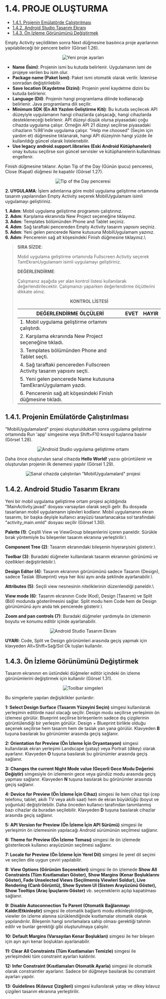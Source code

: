 # 1.4. PROJE OLUŞTURMA

- <a href="#1.4.1.">1.4.1. Projenin Emülatörde Çalıştırılması</a> 
- <a href="#1.4.2.">1.4.2. Android Studio Tasarım Ekranı</a> 
- <a href="#1.4.3.">1.4.3. Ön İzleme Görünümünü Değiştirmek</a> 

Empty Activity seçildikten sonra Next düğmesine basılınca proje ayarlarının yapılabileceği bir pencere belirir (Görsel 1.26).
<div style="display:block;text-align:center">

![Yeni proje ayarları](./mobil-uygulama-gelistirmeye-hazirlik/gorsel-1.26-yeni-proje-ayarlari.png)
</div>

- **Name (İsim)**: Projenin ismi bu kutuda belirlenir. Uygulamanın ismi de projeye verilen bu isim olur.
- **Package name (Paket İsmi)**: Paket ismi otomatik olarak verilir. İstenirse sonradan değiştirilebilir.
- **Save location (Kaydetme Dizini)**: Projenin yerel kaydetme dizini bu kutuda belirlenir.
- **Language (Dil)**: Projenin hangi programlama dilinde kodlanacağı belirlenir. Java programlama dili seçilir.
- **Minimum SDK (En Alt Yazılım Geliştirme Kiti)**: Bu kutuda seçilecek API düzeyiyle uygulamanın hangi cihazlarda çalışacağı, hangi cihazlarda destekleneceği belirlenir. API düzeyi düşük olursa piyasadaki çoğu cihazda uygulama çalışır. Örneğin API 21 düzeyi seçilirse piyasadaki cihazların %98'inde uygulama çalışır. "Help me choosed" (Seçim için yardım et) düğmesine tıklanarak, hangi API düzeyinin hangi yüzde ile kullanıldığı güncel olarak listelenebilir.
- **Use legacy android.support.libraries (Eski Android Kütüphaneleri)** onay kutusu seçilirse son güncel servisler ve kütüphanelerin kullanılması engellenir.

Finish düğmesine tıklanır. Açılan Tip of the Day (Günün ipucu) penceresi, Close (Kapat) düğmesi ile kapatılır (Görsel 1.27).
<div style="display:block;text-align:center">

![Tip of the Day penceresi](./mobil-uygulama-gelistirmeye-hazirlik/gorsel-1.27-tip-of-the-day-penceresi.png)
</div>

**2. UYGULAMA**: İşlem adımlarına göre mobil uygulama geliştirme ortamında tasarım yapılarından Empty Activity seçerek MobilUygulamam isimli uygulamayı geliştiriniz.

**1. Adım**: Mobil uygulama geliştirme programını çalıştırınız.\
**2. Adım**: Karşılama ekranında New Project seçeneğine tıklayınız.\
**3. Adım**: Templates bölümünden Phone and Tablet seçiniz.\
**4. Adım**: Sağ taraftaki pencereden Empty Activity tasarım yapısını seçiniz.\
**5. Adım**: Yeni gelen pencerede Name kutusuna MobilUygulamam yazınız.\
**6. Adım**: Pencerenin sağ alt köşesindeki Finish düğmesine tıklayınız.\

>**SIRA SİZDE**: 
>
>Mobil uygulama geliştirme ortamında Fullscreen Activity seçerek TamEkranUygulamam isimli uygulamayı geliştiriniz.
>
>**DEĞERLENDİRME**: 
>
>Çalışmanız aşağıda yer alan kontrol listesi kullanılarak değerlendirilecektir. Çalışmanızı yaparken değerlendirme ölçütlerini dikkate alınız.
>
><div style="text-align:center;"><b>KONTROL LİSTESİ</b></div>
>
>| DEĞERLENDİRME ÖLÇÜLERİ                                                  | EVET | HAYIR |
>| ----------------------------------------------------------------------- | ---- | ----- |
>| 1. Mobil uygulama geliştirme ortamını çalıştırdı.                       |
>| 2. Karşılama ekranında New Project seçeneğine tıkladı.                  |
>| 3. Templates bölümünden Phone and Tablet seçti.                         |
>| 4. Sağ taraftaki pencereden Fullscreen Activity tasarım yapısını seçti. |
>| 5. Yeni gelen pencerede Name kutusuna TamEkranUygulamam yazdı.          |
>| 6. Pencerenin sağ alt köşesindeki Finish düğmesine tıkladı.             |

<h2 id="1.4.1.">1.4.1. Projenin Emülatörde Çalıştırılması</h2>

"MobilUygulamalard" projesi oluşturulduktan sonra uygulama geliştirme ortamında Run 'app' simgesine veya Shift+F10 kısayol tuşlarına basılır (Görsel 1.28).
<div style="display:block;text-align:center">

![Android Studio uygulama geliştirme ortamı](./mobil-uygulama-gelistirmeye-hazirlik/gorsel-1.28-android-studio-uygulama-gelistirme-ortami.png)
</div>

Daha önce oluşturulan sanal cihazda **Hello World!** yazısı görüntülenir ve oluşturulan projenin ilk denemesi yapılır (Görsel 1.29).
<div style="display:block;text-align:center">

![Sanal cihazda çalıştırılan "MobilUygulamalard" projesi](./mobil-uygulama-gelistirmeye-hazirlik/gorsel-1.29-sanal-cihazda-calistirilan-mobiluygulamalar-projesi.png)
</div>
<h2 id="1.4.2.">1.4.2. Android Studio Tasarım Ekranı</h2>

Yeni bir mobil uygulama geliştirme ortam projesi açıldığında "MainActivity.javad" dosyası varsayılan olarak seçili gelir. Bu dosyada tasarlanan mobil uygulamanın işlevleri kodlanır. Mobil uygulamanın ekran tasarımı, bir başka deyişle kullanıcı arayüzü tasarlanacaksa sol tarafındaki "activity_main.xmld" dosyası seçilir (Görsel 1.30).

**Palette (1)**: Çeşitli View ve ViewGroup bileşenlerini içeren paneldir. Sürükle bırak yöntemiyle bu bileşenler tasarım ekranına yerleştirilir.\

**Component Tree (2)**: Tasarım ekranındaki bileşenin hiyerarşisini gösterir.\

**Toolbar (3)**: Buradaki düğmeler kullanılarak tasarım ekranının görünümü ve özellikleri değiştirilebilir.\

**Design Editor (4)**: Tasarım ekranının görünümünü sadece Tasarım (Design), sadece Taslak (Blueprint) veya her ikisi aynı anda şeklinde ayarlanabilir.\

**Attributes (5)**: Seçili view nesnesinin niteliklerinin düzenlendiği paneldir.\

**View mode (6)**: Tasarım ekranının Code (Kod), Design (Tasarım) ve Split (Böl) modunda gösterilmesini sağlar. Split modu hem Code hem de Design görünümünü aynı anda tek pencerede gösterir.\

**Zoom and pan controls (7)**: Buradaki düğmeler yardımıyla ön izlemenin boyutu ve konumu editör içinde ayarlanabilir.
<div style="display:block;text-align:center">

![Android Studio Tasarım Ekranı](./mobil-uygulama-gelistirmeye-hazirlik/gorsel-1.30-android-studio-tasarim-ekrani.png)
</div>

**UYARI**: Code, Split ve Design görünümleri arasında geçiş yapmak için klavyeden Alt+Shift+Sağ/Sol Ok
tuşları kullanılır.

<h2 id="1.4.3.">1.4.3. Ön İzleme Görünümünü Değiştirmek</h2>

Tasarım ekranının en üstündeki düğmeler editör içindeki ön izleme görünümlerini değiştirmek için kullanılır (Görsel 1.31).
<div style="display:block;text-align:center">

![Toolbar simgeleri](./mobil-uygulama-gelistirmeye-hazirlik/gorsel-1.31-toolbar-simgeleri.png)
</div>

Bu simgelerle yapılan değişiklikler şunlardır:

**1: Select Design Surface (Tasarım Yüzeyini Seçin)** simgesi kullanılarak yerleşimin editörde nasıl
olacağı seçilir. Design modu seçilirse yerleşimin ön izlemesi görülür. Blueprint seçilirse birleşenlerin sadece dış çizgilerinin görüntülendiği bir yerleşim görülür. Design + Blueprint birlikte olduğu seçenek seçilirse hem tasarım hem de taslak yan yana görülür. Klavyeden **B** tuşuna basılarak bu görünümler arasında geçiş sağlanır.

**2: Orientation for Preview (Ön İzleme İçin Oryantasyon)** simgesi kullanılarak ekran yerleşimi Landscape (yatay) veya Portrait (dikey) olarak ayarlanır. Klavyeden **O** tuşuna basılarak bu görünümler arasında geçiş sağlanır.

**3: Changes the current Night Mode value (Geçerli Gece Modu Değerini Değiştir)** simgesiyle ön izlemenin gece veya gündüz modu arasında geçiş yapması sağlanır. Klavyeden **N** tuşuna basılarak bu görünümler arasında geçiş sağlanır.

**4: Device for Preview (Ön İzleme İçin Cihaz)** simgesi ile hem cihaz tipi (cep telefonu, tablet, akıllı TV veya akıllı saat) hem de ekran büyüklüğü (boyut ve yoğunluk) değiştirilebilir. Daha önceden kullanıcı tarafından tanımlanmış bazı cihazlar da buradan seçilebilir. Klavyeden **D** tuşuna basılarak cihazlar arasında geçiş sağlanır.

**5: API Version for Preview (Ön İzleme İçin API Sürümü)** simgesi ile yerleşimin ön izlemesinin yapılacağı Android sürümünün seçilmesi sağlanır.

**6: Theme for Preview (Ön İzleme Teması)** simgesi ile ön izlemede gösterilecek kullanıcı arayüzünün seçilmesi sağlanır.

**7: Locale for Preview (Ön İzleme İçin Yerel Dil)** simgesi ile yerel dil seçimi ve seçilen dile uygun çeviri yapılabilir.

**8: View Options (Görünüm Seçenekleri)** simgesi ile ön izlemede **Show All Constraints (Tüm Kısıtlamaları Göster), Show Margins (Kenar Boşluklarını Göster), Fade Unselected Views (Seçilmemiş Viewleri Soldur), Live Rendering (Canlı Görüntü), Show System UI (Sistem Arayüzünü Göster), Show Tooltips (Araç İpuçlarını Göster)** vb. seçeneklerin açılıp kapatılması sağlanır.

**9: Disable Autoconnection To Parent (Otomatik Bağlanmayı Kaldır/Etkinleştir)** simgesi ile otomatik bağlantı modu etkinleştirildiğinde, viewler ön izleme alanına sürüklendiğinde kısıtlamalar otomatik olarak yapılandırılır. Bileşenin hangi sınırlamalara sahip olması gerektiği tahmin edilir ve bunlar gerektiği gibi oluşturulmaya çalışılır.

**10: Default Margins (Varsayılan Kenar Boşlukları)** simgesi ile her bileşen için ayrı ayrı kenar boşlukları ayarlanabilir.

**11: Clear All Constraints (Tüm Kısıtlamaları Temizle)** simgesi ile yerleşimdeki tüm constraint ayarları kaldırılır.

**12: Infer Constraint (Kısıtlamaları Otomatik Ayarla)** simgesi ile otomatik olarak constraintler ayarlanır. Sadece bir düğmeye basılarak bu constraint ayarları yapılır.

**13: Guidelines (Kılavuz Çizgileri)** simgesi kullanılarak yatay ve dikey kılavuz çizgileri tasarım ekranına yerleştirilir.
